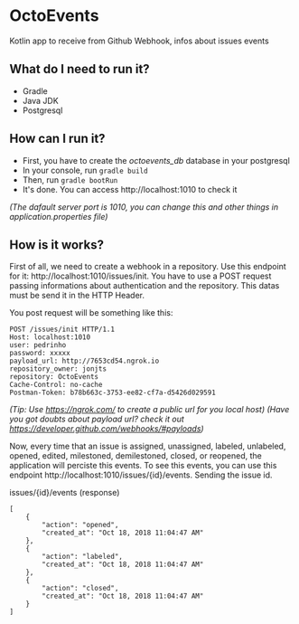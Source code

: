 # OctoEvents
Kotlin app to receive from Github Webhook, infos about issues events

## What do I need to run it?
- Gradle
- Java JDK
- Postgresql

## How can I run it?
- First, you have to create the  *octoevents_db* database in your postgresql
- In your console, run `gradle build`
- Then, run `gradle bootRun`
- It's done. You can access http://localhost:1010 to check it

*(The dafault server port is 1010, you can change this and other things in application.properties file)*

## How is it works?
First of all, we need to create a webhook in a repository. Use this endpoint for it: http://localhost:1010/issues/init.
You have to use a POST request passing informations about authentication and the repository. This datas must be send it in the HTTP Header.

You post request will be something like this:
```
POST /issues/init HTTP/1.1
Host: localhost:1010
user: pedrinho
password: xxxxx
payload_url: http://7653cd54.ngrok.io
repository_owner: jonjts
repository: OctoEvents
Cache-Control: no-cache
Postman-Token: b78b663c-3753-ee82-cf7a-d5426d029591
```

*(Tip: Use https://ngrok.com/ to create a public url for you local host)*
*(Have you got doubts about payload url? check it out https://developer.github.com/webhooks/#payloads)*

Now, every time that an issue is assigned, unassigned, labeled, unlabeled, opened, edited, milestoned, demilestoned, closed, or reopened, the application will perciste this events.
To see this events, you can use this endpoint http://localhost:1010/issues/{id}/events. Sending the issue id.

issues/{id}/events (response)
```
[
    {
        "action": "opened",
        "created_at": "Oct 18, 2018 11:04:47 AM"
    },
    {
        "action": "labeled",
        "created_at": "Oct 18, 2018 11:04:47 AM"
    },
    {
        "action": "closed",
        "created_at": "Oct 18, 2018 11:04:47 AM"
    }
]

```

